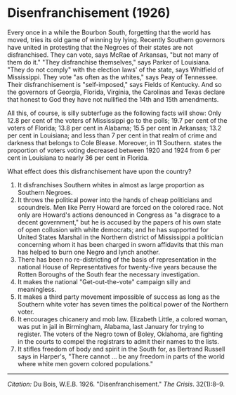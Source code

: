 <!--
title:   Disenfranchisement
author:  Du Bois, W.E.B.
journal: The Crisis
year:    1926
volume:  32
issue:   1
pages:   8-9
-->
# Disenfranchisement (1926)

Every once in a while the Bourbon South, forgetting that the world has moved, tries its old game of winning by lying. Recently Southern governors have united in protesting that the Negroes of their states are not disfranchised. They can vote, says McRae of Arkansas, "but not many of them do it." "They disfranchise themselves," says Parker of Louisiana. "They do not comply" with the election laws' of the state, says Whitfield of Mississippi. They vote "as often as the whites," says Peay of Tennessee. Their disfranchisement is "self-imposed," says Fields of Kentucky. And so the governors of Georgia, Florida, Virginia, the Carolinas and Texas declare that honest to God they have not nullified the 14th and 15th amendments. 

All this, of course, is silly subterfuge as the following facts will show: Only 12.8 per cent of the voters of Mississippi go to the polls; 19.7 per cent of the voters of Florida; 13.8 per cent in Alabama; 15.5 per cent in Arkansas; 13.2 per cent in Louisiana; and less than 7 per cent in that realm of crime and darkness that belongs to Cole Blease. Moreover, in 11 Southern. states the proportion of voters voting decreased between 1920 and 1924 from 6 per cent in Louisiana to nearly 36 per cent in Florida. 

What effect does this disfranchisement have upon the country? 

1. It disfranchises Southern whites in almost as large proportion as Southern Negroes. 
2. It throws the political power into the hands of cheap politicians and scoundrels. Men like Perry Howard are forced on the colored race. Not only are Howard's actions denounced in Congress as "a disgrace to a decent government," but he is accused by the papers of his own state of open collusion with white democrats; and he has supported for United States Marshal in the Northern district of Mississippi a politician concerning whom it has been charged in sworn affidavits that this man has helped to burn one Negro and lynch another. 
3. There has been no re-districting of the basis of representation in the national House of Representatives for twenty-five years because the Rotten Boroughs of the South fear the necessary investigation. 
4. It makes the national "Get-out-the-vote" campaign silly and meaningless. 
5. It makes a third party movement impossible of success as long as the Southern white voter has seven times the political power of the Northern voter. 
6. It encourages chicanery and mob law. Elizabeth Little, a colored woman, was put in jail in Birmingham, Alabama, last January for trying to register. The voters of the Negro town of Boley, Oklahoma, are fighting in the courts to compel the registrars to admit their names to the lists. 
7. It stifles freedom of body and spirit in the South for, as Bertrand Russell says in Harper's, "There cannot … be any freedom in parts of the world where white men govern colored populations." 

________________
*Citation:* Du Bois, W.E.B. 1926. "Disenfranchisement." *The Crisis*. 32(1):8&ndash;9.